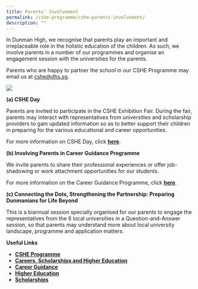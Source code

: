 ```yaml
---
title: Parents’ Involvement
permalink: /cshe-programme/cshe-parents-involvement/
description: ""
---
```

In Dunman High, we recognise that parents play an important and irreplaceable role in the holistic education of the children. As such, we involve parents in a number of our programmes and organise an engagement session with the universities for the parents.

Parents who are happy to partner the school in our CSHE Programme may email us at cshe@dhs.sg.

![](https://dunmanhigh.moe.edu.sg/wp-content/uploads/2020/01/parents-involvement.jpg)

**(a) CSHE Day**

Parents are invited to participate in the CSHE Exhibition Fair. During the fair, parents may interact with representatives from universities and scholarship providers to gain updated information so as to better support their children in preparing for the various educational and career opportunities.

For more information on CSHE Day, click **[here](https://dunmanhigh.moe.edu.sg/higher-education/)**.

**(b) Involving Parents in Career Guidance Programme**

We invite parents to share their professional experiences or offer job-shadowing or work attachment opportunities for our students.

For more information on the Career Guidance Programme, click **[here](https://dunmanhigh.moe.edu.sg/career-guidance/)**.

**(c) Connecting the Dots, Strengthening the Partnership: Preparing Dunmanians for Life Beyond**

This is a biannual session specially organised for our parents to engage the representatives from the 6 local universities in a Question-and-Answer session, so that parents may understand more about local university landscape, programme and application matters.

**Useful Links**

*   [**CSHE Programme**](https://dunmanhigh.moe.edu.sg/cshe-programme/)
*   **[Careers, Scholarships and Higher Education](https://dunmanhigh.moe.edu.sg/cshe-careers-scholarships-and-higher-education/)**
*   [**Career Guidance**](https://dunmanhigh.moe.edu.sg/cshe-career-guidance/)
*   [**Higher Education**](https://dunmanhigh.moe.edu.sg/cshe-higher-education/)
*   [**Scholarships**](https://dunmanhigh.moe.edu.sg/cshe-scholarships/)